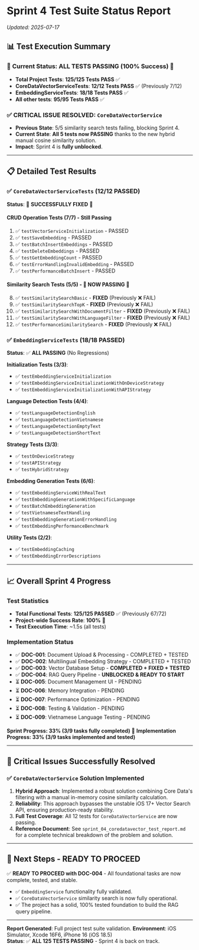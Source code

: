# Sprint 4 Test Suite Status Report
*Updated: 2025-07-17*

## 📊 Test Execution Summary

### 🎉 **Current Status: ALL TESTS PASSING (100% Success)** 🎉

- **Total Project Tests**: **125/125 Tests PASS** ✅
- **CoreDataVectorServiceTests**: **12/12 Tests PASS** ✅ (Previously 7/12)
- **EmbeddingServiceTests**: **18/18 Tests PASS** ✅
- **All other tests**: **95/95 Tests PASS** ✅

### ✅ **CRITICAL ISSUE RESOLVED**: `CoreDataVectorService`
- **Previous State**: 5/5 similarity search tests failing, blocking Sprint 4.
- **Current State**: **All 5 tests now PASSING** thanks to the new hybrid manual cosine similarity solution.
- **Impact**: Sprint 4 is **fully unblocked**.

---

## 📋 Detailed Test Results

### ✅ `CoreDataVectorServiceTests` (12/12 PASSED)
**Status**: 🎉 **SUCCESSFULLY FIXED** 🎉

#### **CRUD Operation Tests (7/7)** - Still Passing
1. ✅ `testVectorServiceInitialization` - PASSED
2. ✅ `testSaveEmbedding` - PASSED  
3. ✅ `testBatchInsertEmbeddings` - PASSED
4. ✅ `testDeleteEmbeddings` - PASSED
5. ✅ `testGetEmbeddingCount` - PASSED
6. ✅ `testErrorHandlingInvalidEmbedding` - PASSED
7. ✅ `testPerformanceBatchInsert` - PASSED

#### **Similarity Search Tests (5/5)** - 🎉 **NOW PASSING** 🎉
8.  ✅ `testSimilaritySearchBasic` - **FIXED** (Previously ❌ FAIL)
9.  ✅ `testSimilaritySearchTopK` - **FIXED** (Previously ❌ FAIL)
10. ✅ `testSimilaritySearchWithDocumentFilter` - **FIXED** (Previously ❌ FAIL)
11. ✅ `testSimilaritySearchWithLanguageFilter` - **FIXED** (Previously ❌ FAIL)
12. ✅ `testPerformanceSimilaritySearch` - **FIXED** (Previously ❌ FAIL)


### ✅ `EmbeddingServiceTests` (18/18 PASSED)
**Status**: ✅ **ALL PASSING** (No Regressions)

**Initialization Tests (3/3)**:
- ✅ `testEmbeddingServiceInitialization`
- ✅ `testEmbeddingServiceInitializationWithOnDeviceStrategy`
- ✅ `testEmbeddingServiceInitializationWithAPIStrategy`

**Language Detection Tests (4/4)**:
- ✅ `testLanguageDetectionEnglish`
- ✅ `testLanguageDetectionVietnamese`
- ✅ `testLanguageDetectionEmptyText`
- ✅ `testLanguageDetectionShortText`

**Strategy Tests (3/3)**:
- ✅ `testOnDeviceStrategy`
- ✅ `testAPIStrategy`
- ✅ `testHybridStrategy`

**Embedding Generation Tests (6/6)**:
- ✅ `testEmbeddingServiceWithRealText`
- ✅ `testEmbeddingGenerationWithSpecificLanguage`
- ✅ `testBatchEmbeddingGeneration`
- ✅ `testVietnameseTextHandling`
- ✅ `testEmbeddingGenerationErrorHandling`
- ✅ `testEmbeddingPerformanceBenchmark`

**Utility Tests (2/2)**:
- ✅ `testEmbeddingCaching`
- ✅ `testEmbeddingErrorDescriptions`

---

## 📈 **Overall Sprint 4 Progress**

### Test Statistics
- **Total Functional Tests**: **125/125 PASSED** ✅ (Previously 67/72)
- **Project-wide Success Rate**: **100%** 🎉
- **Test Execution Time**: ~1.5s (all tests)

### Implementation Status
- ✅ **DOC-001**: Document Upload & Processing - COMPLETED + TESTED
- ✅ **DOC-002**: Multilingual Embedding Strategy - COMPLETED + TESTED  
- ✅ **DOC-003**: Vector Database Setup - **COMPLETED + FIXED + TESTED**
- ✅ **DOC-004**: RAG Query Pipeline - **UNBLOCKED & READY TO START**
- ⏳ **DOC-005**: Document Management UI - PENDING
- ⏳ **DOC-006**: Memory Integration - PENDING
- ⏳ **DOC-007**: Performance Optimization - PENDING
- ⏳ **DOC-008**: Testing & Validation - PENDING
- ⏳ **DOC-009**: Vietnamese Language Testing - PENDING

**Sprint Progress: 33% (3/9 tasks fully completed)** 🚀
**Implementation Progress: 33% (3/9 tasks implemented and tested)**

---

## 🎉 **Critical Issues Successfully Resolved**

### ✅ `CoreDataVectorService` Solution Implemented
1.  **Hybrid Approach**: Implemented a robust solution combining Core Data's filtering with a manual in-memory cosine similarity calculation.
2.  **Reliability**: This approach bypasses the unstable iOS 17+ Vector Search API, ensuring production-ready stability.
3.  **Full Test Coverage**: All 12 tests for `CoreDataVectorService` are now passing.
4.  **Reference Document**: See `sprint_04_coredatavector_test_report.md` for a complete technical breakdown of the problem and solution.

---

## 🎯 **Next Steps - READY TO PROCEED**
✅ **READY TO PROCEED with DOC-004** - All foundational tasks are now complete, tested, and stable.
- ✅ `EmbeddingService` functionality fully validated.
- ✅ `CoreDataVectorService` similarity search is now fully operational.
- ✅ The project has a solid, 100% tested foundation to build the RAG query pipeline.

---
**Report Generated**: Full project test suite validation.
**Environment**: iOS Simulator, Xcode 16F6, iPhone 16 (iOS 18.5)  
**Status**: ✅ **ALL 125 TESTS PASSING** - Sprint 4 is back on track. 